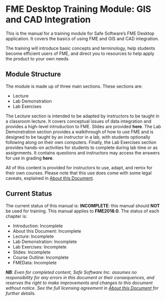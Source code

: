 # FME Desktop Training Module: GIS and CAD Integration

This is the manual for a training module for Safe Software’s FME Desktop application. It covers the basics of using FME and GIS and CAD integration.

The training will introduce basic concepts and terminology, help students become efficient users of FME, and direct you to resources to help apply the product to your own needs.

## Module Structure

The module is made up of three main sections. These sections are:

* Lecture
* Lab Demonstration
* Lab Exercises

The Lecture section is intended to be adapted by instructors to be taught in a classroom lecture. It covers conceptual issues of data integration and provides a high-level introduction to FME. Slides are provided **here**. The Lab Demonstration section provides a walkthrough of how to use FME and is designed to be taught by an instructor in a lab, with students optionally following along on their own computers. Finally, the Lab Exercises section provides hands-on activities for students to complete during lab time or as assignments. It contains questions and instructors may access the answers for use in grading **here**.

All of this content is provided for instructors to use, adapt, and remix for their own courses. Please note that this use does come with some legal caveats, explained in [About this Document](/CADGIS0About/0.00.About.md).

## Current Status

The current status of this manual is: **INCOMPLETE**: this manual should **NOT** be used for training.
This manual applies to **FME2018.0**.
The status of each chapter is:

* Introduction: Incomplete
* About this Document: Incomplete
* Lecture: Incomplete
* Lab Demonstration: Incomplete
* Lab Exercises: Incomplete
* Slides: Incomplete
* Course Outline: Incomplete
* FMEData: Incomplete

_**NB**: Even for completed content, Safe Software Inc. assumes no responsibility for any errors in this document or their consequences, and reserves the right to make improvements and changes to this document without notice. See the full licensing agreement in [About this Document](/CADGIS0About/0.00.About.md) for further details._
